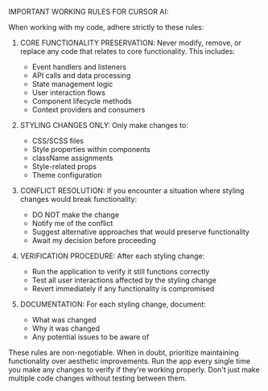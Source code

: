 IMPORTANT WORKING RULES FOR CURSOR AI:

When working with my code, adhere strictly to these rules:

1. CORE FUNCTIONALITY PRESERVATION: Never modify, remove, or replace any code that relates to core functionality. This includes:
   - Event handlers and listeners
   - API calls and data processing
   - State management logic
   - User interaction flows
   - Component lifecycle methods
   - Context providers and consumers

2. STYLING CHANGES ONLY: Only make changes to:
   - CSS/SCSS files
   - Style properties within components
   - className assignments
   - Style-related props
   - Theme configuration

3. CONFLICT RESOLUTION: If you encounter a situation where styling changes would break functionality:
   - DO NOT make the change
   - Notify me of the conflict
   - Suggest alternative approaches that would preserve functionality
   - Await my decision before proceeding

4. VERIFICATION PROCEDURE: After each styling change:
   - Run the application to verify it still functions correctly
   - Test all user interactions affected by the styling change
   - Revert immediately if any functionality is compromised

5. DOCUMENTATION: For each styling change, document:
   - What was changed
   - Why it was changed
   - Any potential issues to be aware of

These rules are non-negotiable. When in doubt, prioritize maintaining functionality over aesthetic improvements.
Run the app every single time you make any changes to verify if they're working properly. Don't just make multiple code changes without testing between them.